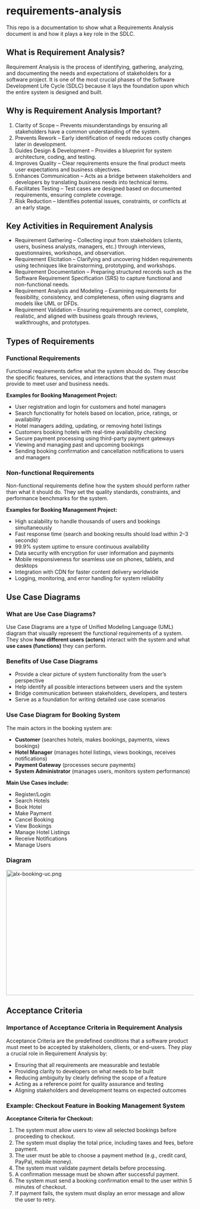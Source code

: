 # requirements-analysis
This repo is a documentation to show what a Requirements Analysis document is and how it plays a key role in the SDLC.

## What is Requirement Analysis?
Requirement Analysis is the process of identifying, gathering, analyzing, and documenting the needs and expectations of stakeholders for a software project. It is one of the most crucial phases of the Software Development Life Cycle (SDLC) because it lays the foundation upon which the entire system is designed and built.

## Why is Requirement Analysis Important?
1. Clarity of Scope – Prevents misunderstandings by ensuring all stakeholders have a common understanding of the system.
2. Prevents Rework – Early identification of needs reduces costly changes later in development.
3. Guides Design & Development – Provides a blueprint for system architecture, coding, and testing.
4. Improves Quality – Clear requirements ensure the final product meets user expectations and business objectives.
5. Enhances Communication – Acts as a bridge between stakeholders and developers by translating business needs into technical terms.
6. Facilitates Testing – Test cases are designed based on documented requirements, ensuring complete coverage.
7. Risk Reduction – Identifies potential issues, constraints, or conflicts at an early stage.

## Key Activities in Requirement Analysis
* Requirement Gathering – Collecting input from stakeholders (clients, users, business analysts, managers, etc.) through interviews, questionnaires, workshops, and observation.
* Requirement Elicitation – Clarifying and uncovering hidden requirements using techniques like brainstorming, prototyping, and workshops.
* Requirement Documentation – Preparing structured records such as the Software Requirement Specification (SRS) to capture functional and non-functional needs.
* Requirement Analysis and Modeling – Examining requirements for feasibility, consistency, and completeness, often using diagrams and models like UML or DFDs.
* Requirement Validation – Ensuring requirements are correct, complete, realistic, and aligned with business goals through reviews, walkthroughs, and prototypes.

## Types of Requirements
### Functional Requirements  
Functional requirements define what the system should do. They describe the specific features, services, and interactions that the system must provide to meet user and business needs.

**Examples for Booking Management Project:**  
- User registration and login for customers and hotel managers  
- Search functionality for hotels based on location, price, ratings, or availability  
- Hotel managers adding, updating, or removing hotel listings  
- Customers booking hotels with real-time availability checking  
- Secure payment processing using third-party payment gateways  
- Viewing and managing past and upcoming bookings  
- Sending booking confirmation and cancellation notifications to users and managers  

### Non-functional Requirements  
Non-functional requirements define how the system should perform rather than what it should do. They set the quality standards, constraints, and performance benchmarks for the system.

**Examples for Booking Management Project:**  
- High scalability to handle thousands of users and bookings simultaneously  
- Fast response time (search and booking results should load within 2–3 seconds)  
- 99.9% system uptime to ensure continuous availability  
- Data security with encryption for user information and payments  
- Mobile responsiveness for seamless use on phones, tablets, and desktops  
- Integration with CDN for faster content delivery worldwide  
- Logging, monitoring, and error handling for system reliability

## Use Case Diagrams

### What are Use Case Diagrams?
Use Case Diagrams are a type of Unified Modeling Language (UML) diagram that visually represent the functional requirements of a system. They show **how different users (actors)** interact with the system and what **use cases (functions)** they can perform.  

### Benefits of Use Case Diagrams
- Provide a clear picture of system functionality from the user’s perspective  
- Help identify all possible interactions between users and the system  
- Bridge communication between stakeholders, developers, and testers  
- Serve as a foundation for writing detailed use case scenarios  

### Use Case Diagram for Booking System
The main actors in the booking system are:  
- **Customer** (searches hotels, makes bookings, payments, views bookings)  
- **Hotel Manager** (manages hotel listings, views bookings, receives notifications)  
- **Payment Gateway** (processes secure payments)  
- **System Administrator** (manages users, monitors system performance)  

**Main Use Cases include:**  
- Register/Login  
- Search Hotels  
- Book Hotel  
- Make Payment  
- Cancel Booking  
- View Bookings  
- Manage Hotel Listings  
- Receive Notifications  
- Manage Users  

### Diagram
<img width="578" height="337" alt="alx-booking-uc.png" src="https://github.com/user-attachments/assets/e9fb59e5-68da-4cba-8739-52bf397f8645" />

## Acceptance Criteria

### Importance of Acceptance Criteria in Requirement Analysis
Acceptance Criteria are the predefined conditions that a software product must meet to be accepted by stakeholders, clients, or end-users. They play a crucial role in Requirement Analysis by:  
- Ensuring that all requirements are measurable and testable  
- Providing clarity to developers on what needs to be built  
- Reducing ambiguity by clearly defining the scope of a feature  
- Acting as a reference point for quality assurance and testing  
- Aligning stakeholders and development teams on expected outcomes  

### Example: Checkout Feature in Booking Management System
**Acceptance Criteria for Checkout:**  
1. The system must allow users to view all selected bookings before proceeding to checkout.  
2. The system must display the total price, including taxes and fees, before payment.  
3. The user must be able to choose a payment method (e.g., credit card, PayPal, mobile money).  
4. The system must validate payment details before processing.  
5. A confirmation message must be shown after successful payment.  
6. The system must send a booking confirmation email to the user within 5 minutes of checkout.  
7. If payment fails, the system must display an error message and allow the user to retry.  
